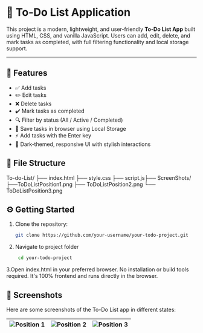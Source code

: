# 📝 To-Do List Application 

This project is a modern, lightweight, and user-friendly **To-Do List App** built using HTML, CSS, and vanilla JavaScript. Users can add, edit, delete, and mark tasks as completed, with full filtering functionality and local storage support.

---

## 🚀 Features

- ✅ Add tasks
- ✏️ Edit tasks
- ❌ Delete tasks
- ✔️ Mark tasks as completed
- 🔍 Filter by status (All / Active / Completed)
- 💾 Save tasks in browser using Local Storage
- ⚡ Add tasks with the Enter key
- 🎨 Dark-themed, responsive UI with stylish interactions

## 📁 File Structure
To-do-List/ ├── index.html ├── style.css ├── script.js├── ScreenShots/ ├──ToDoListPosition1.png ├── ToDoListPosition2.png └── ToDoListPosition3.png


## ⚙️ Getting Started

1. Clone the repository:
   ```bash
   git clone https://github.com/your-username/your-todo-project.git

2. Navigate to project folder
   ```bash
    cd your-todo-project

3.Open index.html in your preferred browser.
    No installation or build tools required. 
    It's 100% frontend and runs directly in the browser.

## 📸 Screenshots

Here are some screenshots of the To-Do List app in different states:

| ![Position 1](ScreenShots/ToDoListPosition1.png) | ![Position 2](ScreenShots/ToDoListPosition2.png) | ![Position 3](ScreenShots/ToDoListPosition3.png) |
|--------------------------------------|--------------------------------------|--------------------------------------|



